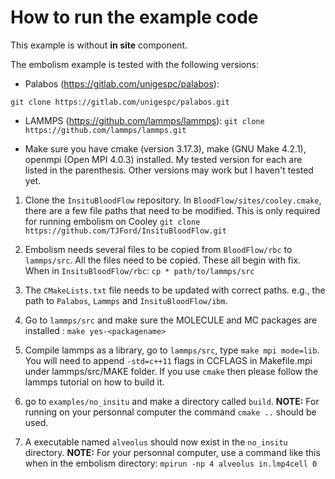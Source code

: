 # How to run the example code

This example is without **in site** component. 

The embolism example is tested with the following versions:
- Palabos (https://gitlab.com/unigespc/palabos): 

`git clone https://gitlab.com/unigespc/palabos.git` 

- LAMMPS  (https://github.com/lammps/lammps): 
`git clone https://github.com/lammps/lammps.git` 

- Make sure you have cmake (version 3.17.3), make (GNU Make 4.2.1), openmpi (Open MPI 4.0.3) installed. My tested version for each are listed in the parenthesis. Other versions may work but I haven't tested yet.
 
1. Clone the `InsituBloodFlow` repository. In `BloodFlow/sites/cooley.cmake`, there are a few file paths that need to be modified. This is only required for running embolism on Cooley
`git clone https://github.com/TJFord/InsituBloodFlow.git` 

2. Embolism needs several files to be copied from `BloodFlow/rbc` to `lammps/src`. All the files need to be copied.  These all begin with fix. 
When in `InsituBloodFlow/rbc`: 
 `cp * path/to/lammps/src`

3. The `CMakeLists.txt` file needs to be updated with correct paths. e.g., the path to `Palabos`, `Lammps` and `InsituBloodFlow/ibm`. 

4. Go to `lammps/src` and make sure the MOLECULE and MC packages are installed : 
`make yes-<packagename>`

5. Compile lammps as a library, go to `lammps/src`, type `make mpi mode=lib`. You will need to append `-std=c++11` flags in CCFLAGS in Makefile.mpi under lammps/src/MAKE folder. If you use `cmake` then please follow the lammps tutorial on how to build it. 

6. go to `examples/no_insitu` and make a directory called `build`. **NOTE:** For running on your personnal computer the command `cmake ..` should be used. 

7. A executable named `alveolus` should now exist in the `no_insitu` directory. **NOTE:** For your personnal computer, use a command like this when in the embolism directory: `mpirun -np 4 alveolus in.lmp4cell 0`



